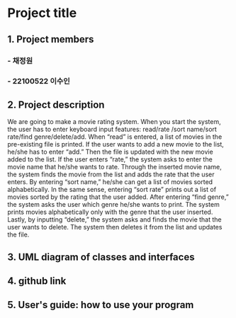 # **Project title**

## 1. Project members
### - 채정원
### - 22100522 이수인
## 2. Project description
We are going to make a movie rating system. 
When you start the system, the user has to enter keyboard input features: read/rate /sort name/sort rate/find genre/delete/add. 
When “read” is entered, a list of movies in the pre-existing file is printed. If the user wants to add a new movie to the list, he/she has to enter “add.” 
Then the file is updated with the new movie added to the list. If the user enters “rate,” the system asks to enter the movie name that he/she wants to rate.
Through the inserted movie name, the system finds the movie from the list and adds the rate that the user enters. 
By entering “sort name,” he/she can get a list of movies sorted alphabetically. 
In the same sense, entering “sort rate” prints out a list of movies sorted by the rating that the user added. 
After entering “find genre,” the system asks the user which genre he/she wants to print. The system prints movies alphabetically only with the genre that the user inserted.
Lastly, by inputting “delete,” the system asks and finds the movie that the user wants to delete. The system then deletes it from the list and updates the file.

## 3. UML diagram of classes and interfaces

## 4. github link

## 5. User's guide: how to use your program
